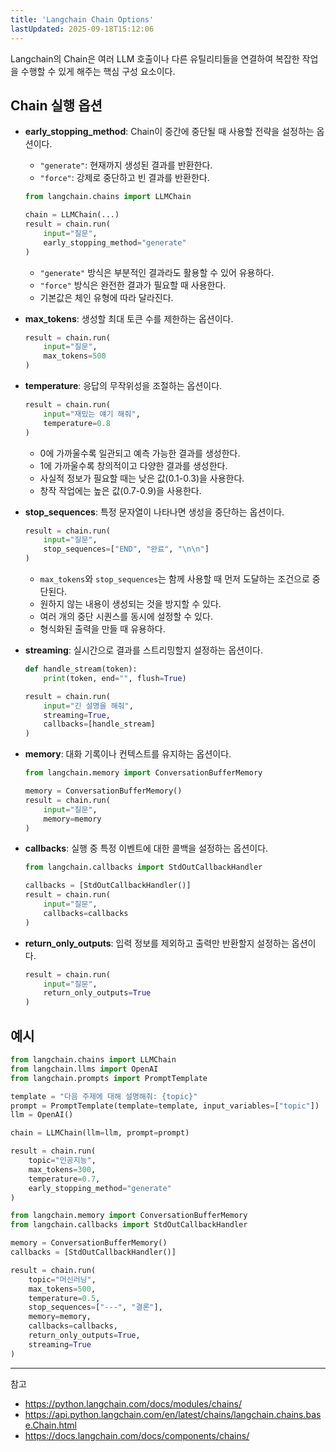 ```yaml
---
title: 'Langchain Chain Options'
lastUpdated: 2025-09-18T15:12:06
---
```

Langchain의 Chain은 여러 LLM 호출이나 다른 유틸리티들을 연결하여 복잡한 작업을 수행할 수 있게 해주는 핵심 구성 요소이다.

## Chain 실행 옵션

- **early_stopping_method**: Chain이 중간에 중단될 때 사용할 전략을 설정하는 옵션이다.
  - `"generate"`: 현재까지 생성된 결과를 반환한다.
  - `"force"`: 강제로 중단하고 빈 결과를 반환한다.
  
  ```python
  from langchain.chains import LLMChain
  
  chain = LLMChain(...)
  result = chain.run(
      input="질문",
      early_stopping_method="generate"
  )
  ```
  
  - `"generate"` 방식은 부분적인 결과라도 활용할 수 있어 유용하다.
  - `"force"` 방식은 완전한 결과가 필요할 때 사용한다.
  - 기본값은 체인 유형에 따라 달라진다.

- **max_tokens**: 생성할 최대 토큰 수를 제한하는 옵션이다.
  
  ```python
  result = chain.run(
      input="질문",
      max_tokens=500
  )
  ```

- **temperature**: 응답의 무작위성을 조절하는 옵션이다.
  
  ```python
  result = chain.run(
      input="재밌는 얘기 해줘",
      temperature=0.8
  )
  ```
  
  - 0에 가까울수록 일관되고 예측 가능한 결과를 생성한다.
  - 1에 가까울수록 창의적이고 다양한 결과를 생성한다.
  - 사실적 정보가 필요할 때는 낮은 값(0.1-0.3)을 사용한다.
  - 창작 작업에는 높은 값(0.7-0.9)을 사용한다.

- **stop_sequences**: 특정 문자열이 나타나면 생성을 중단하는 옵션이다.
  
  ```python
  result = chain.run(
      input="질문",
      stop_sequences=["END", "완료", "\n\n"]
  )
  ```
  
  - `max_tokens`와 `stop_sequences`는 함께 사용할 때 먼저 도달하는 조건으로 중단된다.
  - 원하지 않는 내용이 생성되는 것을 방지할 수 있다.
  - 여러 개의 중단 시퀀스를 동시에 설정할 수 있다.
  - 형식화된 출력을 만들 때 유용하다.

- **streaming**: 실시간으로 결과를 스트리밍할지 설정하는 옵션이다.
  
  ```python
  def handle_stream(token):
      print(token, end="", flush=True)
  
  result = chain.run(
      input="긴 설명을 해줘",
      streaming=True,
      callbacks=[handle_stream]
  )
  ```

- **memory**: 대화 기록이나 컨텍스트를 유지하는 옵션이다.
  
  ```python
  from langchain.memory import ConversationBufferMemory
  
  memory = ConversationBufferMemory()
  result = chain.run(
      input="질문",
      memory=memory
  )
  ```

- **callbacks**: 실행 중 특정 이벤트에 대한 콜백을 설정하는 옵션이다.
  
  ```python
  from langchain.callbacks import StdOutCallbackHandler
  
  callbacks = [StdOutCallbackHandler()]
  result = chain.run(
      input="질문",
      callbacks=callbacks
  )
  ```

- **return_only_outputs**: 입력 정보를 제외하고 출력만 반환할지 설정하는 옵션이다.
  
  ```python
  result = chain.run(
      input="질문",
      return_only_outputs=True
  )
  ```

## 예시

```python
from langchain.chains import LLMChain
from langchain.llms import OpenAI
from langchain.prompts import PromptTemplate

template = "다음 주제에 대해 설명해줘: {topic}"
prompt = PromptTemplate(template=template, input_variables=["topic"])
llm = OpenAI()

chain = LLMChain(llm=llm, prompt=prompt)

result = chain.run(
    topic="인공지능",
    max_tokens=300,
    temperature=0.7,
    early_stopping_method="generate"
)

from langchain.memory import ConversationBufferMemory
from langchain.callbacks import StdOutCallbackHandler

memory = ConversationBufferMemory()
callbacks = [StdOutCallbackHandler()]

result = chain.run(
    topic="머신러닝",
    max_tokens=500,
    temperature=0.5,
    stop_sequences=["---", "결론"],
    memory=memory,
    callbacks=callbacks,
    return_only_outputs=True,
    streaming=True
)
```

---
참고

- <https://python.langchain.com/docs/modules/chains/>
- <https://api.python.langchain.com/en/latest/chains/langchain.chains.base.Chain.html>
- <https://docs.langchain.com/docs/components/chains/>
